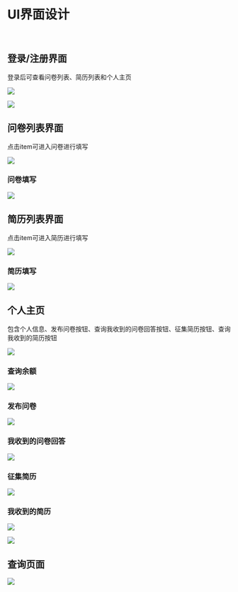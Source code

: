 # UI界面设计

&nbsp;&nbsp; 

## 登录/注册界面

登录后可查看问卷列表、简历列表和个人主页

![](image/07-01-01.jpg)

![](image/07-01-02.jpg)


## 问卷列表界面

点击item可进入问卷进行填写

![](image/07-01-02.jpg)


### 问卷填写

![](image/07-01-03.jpg)


## 简历列表界面

点击item可进入简历进行填写

![](image/07-01-04.jpg)


### 简历填写

![](image/07-01-05.jpg)

## 个人主页

包含个人信息、发布问卷按钮、查询我收到的问卷回答按钮、征集简历按钮、查询我收到的简历按钮

![](image/07-01-06.PNG)


### 查询余额

![](image/07-01-07.PNG)


### 发布问卷

![](image/07-01-08.jpg)


### 我收到的问卷回答

![](image/07-01-09.jpg)


### 征集简历

![](image/07-01-10.jpg)


### 我收到的简历

![](image/07-01-11.jpg)

![](image/07-01-12.jpg)


## 查询页面

![](image/07-01-13.jpg)

